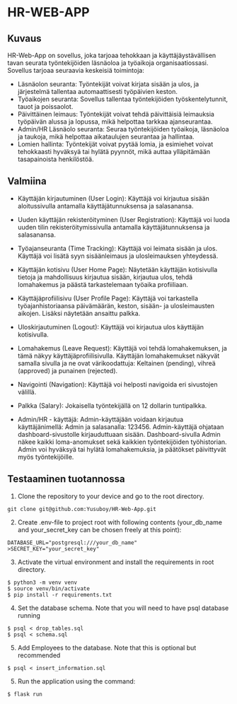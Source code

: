 # HR-WEB-APP
## Kuvaus
HR-Web-App on sovellus, joka tarjoaa tehokkaan ja käyttäjäystävällisen tavan seurata työntekijöiden läsnäoloa ja työaikoja organisaatiossasi. Sovellus tarjoaa seuraavia keskeisiä toimintoja:
- Läsnäolon seuranta: Työntekijät voivat kirjata sisään ja ulos, ja järjestelmä tallentaa automaattisesti työpäivien keston.
- Työaikojen seuranta: Sovellus tallentaa työntekijöiden työskentelytunnit, tauot ja poissaolot.
- Päivittäinen leimaus: Työntekijät voivat tehdä päivittäisiä leimauksia työpäivän alussa ja lopussa, mikä helpottaa tarkkaa ajanseurantaa.
- Admin/HR Läsnäolo seuranta: Seuraa työntekijöiden työaikoja, läsnäoloa ja taukoja, mikä helpottaa aikataulujen seurantaa ja hallintaa.
- Lomien hallinta: Työntekijät voivat pyytää lomia, ja esimiehet voivat tehokkaasti hyväksyä tai hylätä pyynnöt, mikä auttaa ylläpitämään tasapainoista henkilöstöä.

## Valmiina

- Käyttäjän kirjautuminen (User Login):
Käyttäjä voi kirjautua sisään aloitussivulla antamalla käyttäjätunnuksensa ja salasanansa.

- Uuden käyttäjän rekisteröityminen (User Registration):
Käyttäjä voi luoda uuden tilin rekisteröitymissivulla antamalla käyttäjätunnuksensa ja salasanansa.

- Työajanseuranta (Time Tracking):
Käyttäjä voi leimata sisään ja ulos.
Käyttäjä voi lisätä syyn sisäänleimaus ja ulosleimauksen yhteydessä.
- Käyttäjän kotisivu (User Home Page):
Näytetään käyttäjän kotisivulla tietoja ja mahdollisuus kirjautua sisään, kirjautua ulos, tehdä lomahakemus ja päästä tarkastelemaan työaika profiiliaan.

- Käyttäjäprofiilisivu (User Profile Page):
Käyttäjä voi tarkastella työajanhistoriaansa päivämäärän, keston, sisään- ja ulosleimausten aikojen. Lisäksi näytetään ansaittu palkka.

- Uloskirjautuminen (Logout):
Käyttäjä voi kirjautua ulos käyttäjän kotisivulla.

- Lomahakemus (Leave Request):
Käyttäjä voi tehdä lomahakemuksen, ja tämä näkyy käyttäjäprofiilisivulla. Käyttäjän lomahakemukset näkyvät samalla sivulla ja ne ovat värikoodattuja: Keltainen (pending), vihreä (approved) ja punainen (rejected).

- Navigointi (Navigation):
Käyttäjä voi helposti navigoida eri sivustojen välillä.

- Palkka (Salary):
Jokaisella työntekijällä on 12 dollarin tuntipalkka.

- Admin/HR - käyttäjä:
Admin-käyttäjään voidaan kirjautua käyttäjänimellä: Admin ja salasanalla: 123456. Admin-käyttäjä ohjataan dashboard-sivustolle kirjauduttuaan sisään. Dashboard-sivulla Admin näkee kaikki loma-anomukset sekä kaikkien työntekijöiden työhistorian. Admin voi hyväksyä tai hylätä lomahakemuksia, ja päätökset päivittyvät myös työntekijöille.








## Testaaminen tuotannossa

1. Clone the repository to your device and go to the root directory.
```
git clone git@github.com:Yusuboy/HR-Web-App.git
```

2. Create .env-file to project root with following contents
(your_db_name and your_secret_key can be chosen freely at this point):
```
DATABASE_URL="postgresql:///your_db_name"
>SECRET_KEY="your_secret_key"
```

3. Activate the virtual environment and install the requirements in root directory.
```
$ python3 -m venv venv
$ source venv/bin/activate
$ pip install -r requirements.txt
```

4. Set the database schema. Note that you will need to have psql database running
```
$ psql < drop_tables.sql
$ psql < schema.sql
```

5. Add Employees to the database. Note that this is optional but recommended
```
$ psql < insert_information.sql
```
5.  Run the application using the command:
```
$ flask run
```